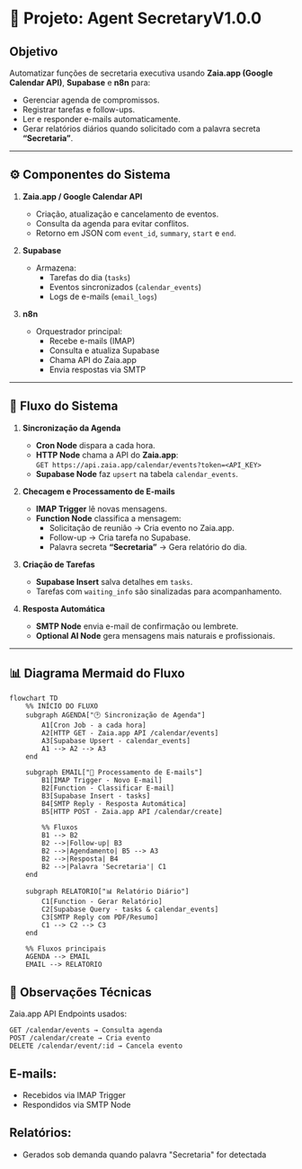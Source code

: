 # 🤖 Projeto: Agent SecretaryV1.0.0

## Objetivo
Automatizar funções de secretaria executiva usando **Zaia.app (Google Calendar API)**, **Supabase** e **n8n** para:

- Gerenciar agenda de compromissos.
- Registrar tarefas e follow-ups.
- Ler e responder e-mails automaticamente.
- Gerar relatórios diários quando solicitado com a palavra secreta **“Secretaria”**.

---

## ⚙️ Componentes do Sistema

1. **Zaia.app / Google Calendar API**
   - Criação, atualização e cancelamento de eventos.
   - Consulta da agenda para evitar conflitos.
   - Retorno em JSON com `event_id`, `summary`, `start` e `end`.

2. **Supabase**
   - Armazena:
     - Tarefas do dia (`tasks`)
     - Eventos sincronizados (`calendar_events`)
     - Logs de e-mails (`email_logs`)

3. **n8n**
   - Orquestrador principal:
     - Recebe e-mails (IMAP)
     - Consulta e atualiza Supabase
     - Chama API do Zaia.app
     - Envia respostas via SMTP

---

## 🔄 Fluxo do Sistema

1. **Sincronização da Agenda**
   - **Cron Node** dispara a cada hora.
   - **HTTP Node** chama a API do **Zaia.app**:  
     `GET https://api.zaia.app/calendar/events?token=<API_KEY>`
   - **Supabase Node** faz `upsert` na tabela `calendar_events`.

2. **Checagem e Processamento de E-mails**
   - **IMAP Trigger** lê novas mensagens.
   - **Function Node** classifica a mensagem:
     - Solicitação de reunião → Cria evento no Zaia.app.
     - Follow-up → Cria tarefa no Supabase.
     - Palavra secreta **“Secretaria”** → Gera relatório do dia.

3. **Criação de Tarefas**
   - **Supabase Insert** salva detalhes em `tasks`.
   - Tarefas com `waiting_info` são sinalizadas para acompanhamento.

4. **Resposta Automática**
   - **SMTP Node** envia e-mail de confirmação ou lembrete.
   - **Optional AI Node** gera mensagens mais naturais e profissionais.

---

## 📊 Diagrama Mermaid do Fluxo

```mermaid
flowchart TD
    %% INÍCIO DO FLUXO
    subgraph AGENDA["🕑 Sincronização de Agenda"]
        A1[Cron Job - a cada hora]
        A2[HTTP GET - Zaia.app API /calendar/events]
        A3[Supabase Upsert - calendar_events]
        A1 --> A2 --> A3
    end

    subgraph EMAIL["📩 Processamento de E-mails"]
        B1[IMAP Trigger - Novo E-mail]
        B2[Function - Classificar E-mail]
        B3[Supabase Insert - tasks]
        B4[SMTP Reply - Resposta Automática]
        B5[HTTP POST - Zaia.app API /calendar/create]
        
        %% Fluxos
        B1 --> B2
        B2 -->|Follow-up| B3
        B2 -->|Agendamento| B5 --> A3
        B2 -->|Resposta| B4
        B2 -->|Palavra 'Secretaria'| C1
    end

    subgraph RELATORIO["📊 Relatório Diário"]
        C1[Function - Gerar Relatório]
        C2[Supabase Query - tasks & calendar_events]
        C3[SMTP Reply com PDF/Resumo]
        C1 --> C2 --> C3
    end

    %% Fluxos principais
    AGENDA --> EMAIL
    EMAIL --> RELATORIO

```

## 🔑 Observações Técnicas
Zaia.app API Endpoints usados:
```
GET /calendar/events → Consulta agenda
POST /calendar/create → Cria evento
DELETE /calendar/event/:id → Cancela evento
```
## E-mails:
- Recebidos via IMAP Trigger
- Respondidos via SMTP Node

## Relatórios:
- Gerados sob demanda quando palavra "Secretaria" for detectada
